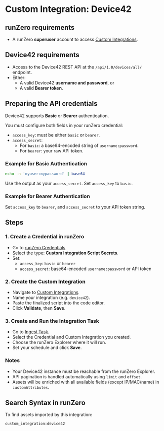 # Custom Integration: Device42

## runZero requirements

- A runZero **superuser** account to access [Custom Integrations](https://console.runzero.com/custom-integrations).

## Device42 requirements

- Access to the Device42 REST API at the `/api/1.0/devices/all/` endpoint.
- Either:
  - A valid Device42 **username and password**, or
  - A valid **Bearer token**.

## Preparing the API credentials

Device42 supports **Basic** or **Bearer** authentication.

You must configure both fields in your runZero credential:

- `access_key`: must be either `basic` or `bearer`.
- `access_secret`:  
  - For `basic`: a base64-encoded string of `username:password`.
  - For `bearer`: your raw API token.

### Example for Basic Authentication

```bash
echo -n 'myuser:mypassword' | base64
```

Use the output as your `access_secret`. Set `access_key` to `basic`.

### Example for Bearer Authentication

Set `access_key` to `bearer`, and `access_secret` to your API token string.

## Steps

### 1. Create a Credential in runZero

- Go to [runZero Credentials](https://console.runzero.com/credentials).
- Select the type: **Custom Integration Script Secrets**.
- Set:
  - `access_key`: `basic` or `bearer`
  - `access_secret`: base64-encoded `username:password` or API token

### 2. Create the Custom Integration

- Navigate to [Custom Integrations](https://console.runzero.com/custom-integrations/new).
- Name your integration (e.g. `device42`).
- Paste the finalized script into the code editor.
- Click **Validate**, then **Save**.

### 3. Create and Run the Integration Task

- Go to [Ingest Task](https://console.runzero.com/ingest/custom/).
- Select the Credential and Custom Integration you created.
- Choose the runZero Explorer where it will run.
- Set your schedule and click **Save**.

### Notes

- Your Device42 instance must be reachable from the runZero Explorer.
- API pagination is handled automatically using `limit` and `offset`.
- Assets will be enriched with all available fields (except IP/MAC/name) in `customAttributes`.

## Search Syntax in runZero

To find assets imported by this integration:

```
custom_integration:device42
```
